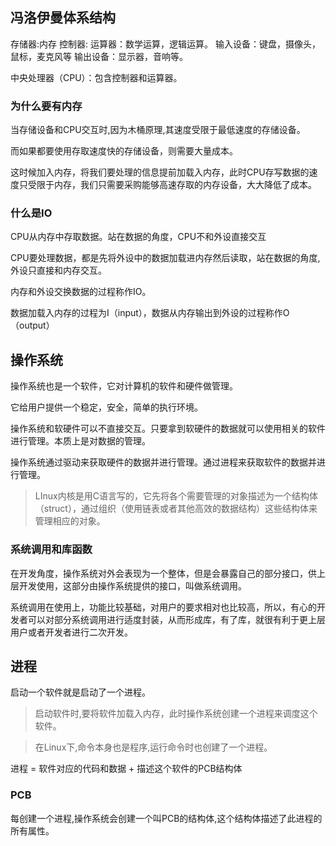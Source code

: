 ## 冯洛伊曼体系结构
存储器:内存
控制器:
运算器：数学运算，逻辑运算。
输入设备：键盘，摄像头，鼠标，麦克风等
输出设备：显示器，音响等。

中央处理器（CPU）：包含控制器和运算器。

### 为什么要有内存

当存储设备和CPU交互时,因为木桶原理,其速度受限于最低速度的存储设备。

而如果都要使用存取速度快的存储设备，则需要大量成本。

这时候加入内存，将我们要处理的信息提前加载入内存，此时CPU存写数据的速度只受限于内存，我们只需要采购能够高速存取的内存设备，大大降低了成本。

### 什么是IO

CPU从内存中存取数据。站在数据的角度，CPU不和外设直接交互

CPU要处理数据，都是先将外设中的数据加载进内存然后读取，站在数据的角度,外设只直接和内存交互。

内存和外设交换数据的过程称作IO。

数据加载入内存的过程为I（input），数据从内存输出到外设的过程称作O（output）

## 操作系统

操作系统也是一个软件，它对计算机的软件和硬件做管理。

它给用户提供一个稳定，安全，简单的执行环境。

操作系统和软硬件可以不直接交互。只要拿到软硬件的数据就可以使用相关的软件进行管理。本质上是对数据的管理。

操作系统通过驱动来获取硬件的数据并进行管理。通过进程来获取软件的数据并进行管理。

> LInux内核是用C语言写的，它先将各个需要管理的对象描述为一个结构体（struct），通过组织（使用链表或者其他高效的数据结构）这些结构体来管理相应的对象。

### 系统调用和库函数

在开发角度，操作系统对外会表现为一个整体，但是会暴露自己的部分接口，供上层开发使用，这部分由操作系统提供的接口，叫做系统调用。

系统调用在使用上，功能比较基础，对用户的要求相对也比较高，所以，有心的开发者可以对部分系统调用进行适度封装，从而形成库，有了库，就很有利于更上层用户或者开发者进行二次开发。

## 进程

启动一个软件就是启动了一个进程。

> 启动软件时,要将软件加载入内存，此时操作系统创建一个进程来调度这个软件。

> 在Linux下,命令本身也是程序,运行命令时也创建了一个进程。

进程 = 软件对应的代码和数据 + 描述这个软件的PCB结构体

### PCB

每创建一个进程,操作系统会创建一个叫PCB的结构体,这个结构体描述了此进程的所有属性。



